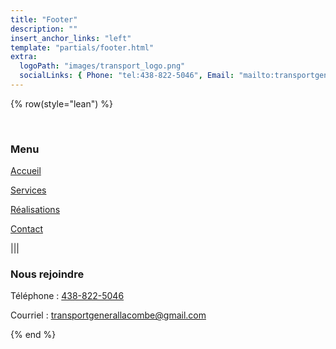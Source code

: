 ```yaml
---
title: "Footer"
description: ""
insert_anchor_links: "left"
template: "partials/footer.html"
extra:
  logoPath: "images/transport_logo.png"
  socialLinks: { Phone: "tel:438-822-5046", Email: "mailto:transportgenerallacombe@gmail.com"}
---
```


{% row(style="lean") %}

<br>

### Menu

<a href="/accueil"> Accueil </a>

<a href="/services"> Services </a>

<a href="/realisations"> Réalisations </a>

<a href="/contact"> Contact </a>

|||

### Nous rejoindre

<p> Téléphone : <a href="phone:438-822-5046">438-822-5046</a> </p>
<p> Courriel : <a href="mailto:transportgenerallacombe@gmail.com">transportgenerallacombe@gmail.com</a> </p>

{% end %}


<style>
  a {
cursor: pointer;

  }
  
  </style>